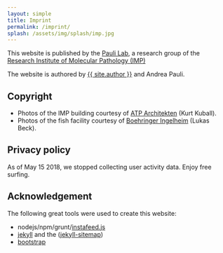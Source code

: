 ```yaml
---
layout: simple
title: Imprint
permalink: /imprint/
splash: /assets/img/splash/imp.jpg
---
```


This website is published by the [Pauli Lab](/contact/), a research group of the
[Research Institute of Molecular Pathology (IMP)](htt://imp.ac.at/)

The website is authored by <a href="http://github.com/gatagat">{{ site.author }}</a> and Andrea Pauli.

## Copyright

* Photos of the IMP building courtesy of <a href="http://www.atp.ag/" rel="nofollow">ATP Architekten</a> (Kurt Kuball).
* Photos of the fish facility courtesy of <a href="https://www.boehringer-ingelheim.at/" rel="nofollow">Boehringer Ingelheim</a> (Lukas Beck).

## Privacy policy

As of May 15 2018, we stopped collecting user activity data. Enjoy free surfing.

## Acknowledgement

The following great tools were used to create this website:

* nodejs/npm/grunt/[instafeed.js](https://github.com/stevenschobert/instafeed.js)
* [jekyll](http://jekyllrb.com/) and the ([jekyll-sitemap](https://github.com/jekyll/jekyll-sitemap))
* [bootstrap](http://getbootstrap.com/)
